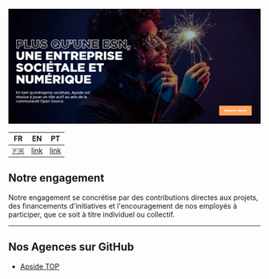 [![Apside French banner](https://github.com/ApsideGroupe/.github/blob/main/profile/assets/images/banner-fr.png "Apside French banner")](https://www.apside.com)

|FR|EN|PT|
|--|--|--|
|[:fr:]()|[link]()|[link]()|

## Notre engagement

 Notre engagement se concrétise par des contributions directes aux projets, des financements d'initiatives et l'encouragement de nos employés à participer, que ce soit à titre individuel ou collectif.

---

## Nos Agences sur GitHub

- [Apside TOP](https://github.com/Apside-TOP)